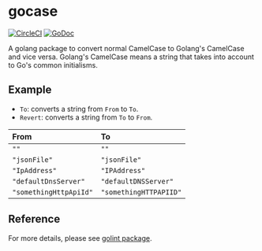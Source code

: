 # gocase

[![CircleCI](https://circleci.com/gh/takuoki/gocase/tree/master.svg?style=shield&circle-token=06a2582cde9cc3c182873c3ec5dddb67e9388cf6)](https://circleci.com/gh/takuoki/gocase/tree/master)
[![GoDoc](https://godoc.org/github.com/takuoki/gocase?status.svg)](https://godoc.org/github.com/takuoki/gocase)

A golang package to convert normal CamelCase to Golang's CamelCase and vice versa.
Golang's CamelCase means a string that takes into account to Go's common initialisms.

## Example

* `To`: converts a string from `From` to `To`.
* `Revert`: converts a string from `To` to `From`.

| From | To |
|:-|:-|
|`""`|`""`|
|`"jsonFile"`|`"jsonFile"`|
|`"IpAddress"`|`"IPAddress"`|
|`"defaultDnsServer"`|`"defaultDNSServer"`|
|`"somethingHttpApiId"`|`"somethingHTTPAPIID"`|

## Reference

For more details, please see [golint package](https://github.com/golang/lint/blob/d0100b6bd8b389f0385611eb39152c4d7c3a7905/lint.go#L768-L810).
